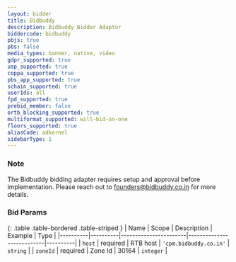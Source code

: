 ```yaml
---
layout: bidder
title: Bidbuddy
description: Bidbuddy Bidder Adaptor
biddercode: bidbuddy
pbjs: true
pbs: false
media_types: banner, native, video
gdpr_supported: true
usp_supported: true
coppa_supported: true
pbs_app_supported: true
schain_supported: true
userIds: all
fpd_supported: true
prebid_member: false
ortb_blocking_supported: true
multiformat_supported: will-bid-on-one
floors_supported: true
aliasCode: adkernel
sidebarType: 1
---
```


### Note

The Bidbuddy bidding adapter requires setup and approval before implementation. Please reach out to <founders@bidbuddy.co.in> for more details.

### Bid Params

{: .table .table-bordered .table-striped }
| Name     | Scope    | Description           | Example                   | Type     |
|----------|----------|-----------------------|---------------------------|----------|
| `host`   | required | RTB host | `'cpm.bidbuddy.co.in'` | `string` |
| `zoneId` | required | Zone Id           | 30164                 | `integer` |
